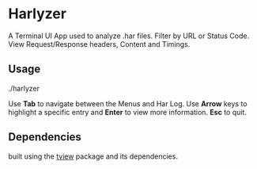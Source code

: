 # Harlyzer

A Terminal UI App used to analyze .har files. Filter by URL or Status Code.
View Request/Response headers, Content and Timings.

## Usage

./harlyzer <har file>

Use **Tab** to navigate between the Menus and Har Log.
Use **Arrow** keys to highlight a specific entry and **Enter** to view more information.
**Esc** to quit.

## Dependencies

built using the [tview](https://github.com/rivo/tview) package and its dependencies.